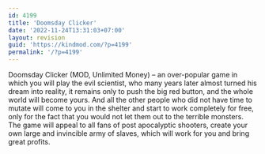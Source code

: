 ```yaml
---
id: 4199
title: 'Doomsday Clicker'
date: '2022-11-24T13:31:03+07:00'
layout: revision
guid: 'https://kindmod.com/?p=4199'
permalink: '/?p=4199'
---
```


Doomsday Clicker (MOD, Unlimited Money) – an over-popular game in which you will play the evil scientist, who many years later almost turned his dream into reality, it remains only to push the big red button, and the whole world will become yours. And all the other people who did not have time to mutate will come to you in the shelter and start to work completely for free, only for the fact that you would not let them out to the terrible monsters. The game will appeal to all fans of post apocalyptic shooters, create your own large and invincible army of slaves, which will work for you and bring great profits.